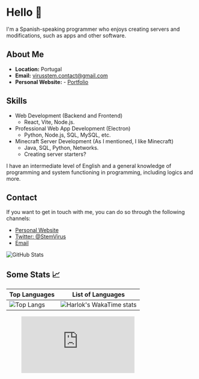 # Hello 👋
I'm a Spanish-speaking programmer who enjoys creating servers and modifications, such as apps and other software.

## About Me

- **Location:** Portugal
- **Email:** virusstem.contact@gmail.com
- **Personal Website:** - [Portfolio](https://stemdev0110.github.io)

## Skills

- Web Development (Backend and Frontend)
  - React, Vite, Node.js.
- Professional Web App Development (Electron)
  - Python, Node.js, SQL, MySQL, etc.
- Minecraft Server Development (As I mentioned, I like Minecraft)
  - Java, SQL, Python, Networks.
  - Creating server starters?

I have an intermediate level of English and a general knowledge of programming and system functioning in programming, including logics and more.

## Contact

If you want to get in touch with me, you can do so through the following channels:

- [Personal Website](https://stemdev0110.github.io/contact)
- [Twitter: @StemVirus](https://twitter.com/StemVirus)
- [Email](mailto:virusstem.contact@gmail.com)

![GitHub Stats](https://github-readme-stats.vercel.app/api?username=StemDev0110&show_icons=true&theme=tokyonight)

## Some Stats 📈

| Top Languages | List of Languages |
| ----- | -------- | 
| ![Top Langs](https://github-readme-stats.vercel.app/api/top-langs/?username=StemDev0110\&layout=donut-vertical&theme=tokyonight) | ![Harlok's WakaTime stats](https://github-readme-stats.vercel.app/api/wakatime?username=StemDev0110\&layout=compact&theme=tokyonight) |

<figure><embed src="https://wakatime.com/share/@018b7b62-7262-4986-bdc2-d5e942ed94a3/307dd66f-acbb-4f77-a0f8-27999cecd04d.svg"></embed></figure>
